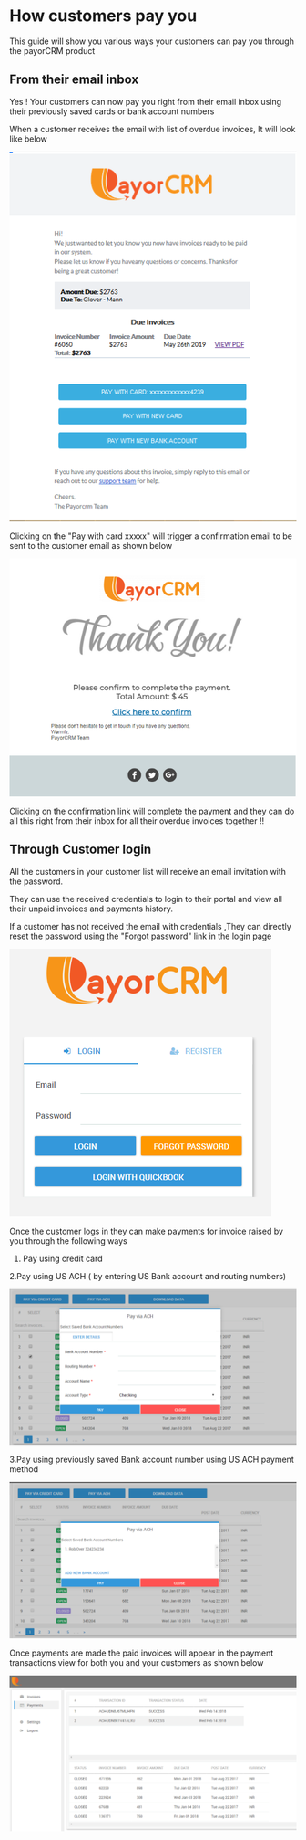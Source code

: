 # How customers pay you

This guide will show you various ways your customers can pay you through the payorCRM product

## From their email inbox

Yes ! Your customers can now pay you right from their email inbox using their previously saved cards or bank account numbers

When a customer receives the email with list of overdue invoices, It will look like below

![](.gitbook/assets/sample-email-with-links.PNG)

Clicking on the "Pay with card xxxxx" will trigger a confirmation email to be sent to the customer email as shown below

![](.gitbook/assets/pm-confirmation.PNG)

Clicking on the confirmation link will complete the payment and they can do all this right from their inbox for all their overdue invoices together !!



## Through Customer login

All the customers in your customer list will receive an email invitation with the password.

They can use the received credentials to login to their portal and view all their unpaid invoices and payments history.

If a customer has not received the email with credentials ,They can directly reset the password using the "Forgot password" link in the login page

![](.gitbook/assets/loginscreen.PNG)

Once the customer logs in they can make payments for invoice raised by you through the following ways

1. Pay using credit card

2.Pay using US ACH \( by entering US Bank account and routing numbers\)

![](.gitbook/assets/new-bank-account.PNG)

3.Pay using previously saved Bank account number using US ACH payment method

![](.gitbook/assets/pay-using-saved-card.PNG)

Once payments are made the paid invoices will appear in the payment transactions view for both you and your customers as shown below

![](.gitbook/assets/payment-transaction.PNG)

